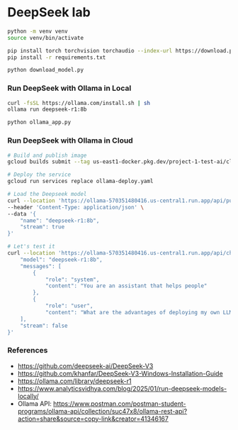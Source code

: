 # DeepSeek lab

```sh
python -m venv venv
source venv/bin/activate

pip install torch torchvision torchaudio --index-url https://download.pytorch.org/whl/cu118
pip install -r requirements.txt

python download_model.py
```


### Run DeepSeek with Ollama in Local
```sh
curl -fsSL https://ollama.com/install.sh | sh
ollama run deepseek-r1:8b

python ollama_app.py
```

### Run DeepSeek with Ollama in Cloud
```sh
# Build and publish image
gcloud builds submit --tag us-east1-docker.pkg.dev/project-1-test-ai/cloud-run-source-deploy/ollama --machine-type e2-highcpu-32

# Deploy the service
gcloud run services replace ollama-deploy.yaml

# Load the Deepseek model
curl --location 'https://ollama-570351480416.us-central1.run.app/api/pull' \
--header 'Content-Type: application/json' \
--data '{
    "name": "deepseek-r1:8b",
    "stream": true
}'

# Let's test it
curl --location 'https://ollama-570351480416.us-central1.run.app/api/chat' --header 'Content-Type: application/json' --data '{
    "model": "deepseek-r1:8b",
    "messages": [
        {
            "role": "system",
            "content": "You are an assistant that helps people"
        },
        {
            "role": "user",
            "content": "What are the advantages of deploying my own LLM?"                                                          }
    ],
    "stream": false
}'
```

### References
- https://github.com/deepseek-ai/DeepSeek-V3
- https://github.com/khanfar/DeepSeek-V3-Windows-Installation-Guide
- https://ollama.com/library/deepseek-r1
- https://www.analyticsvidhya.com/blog/2025/01/run-deepseek-models-locally/
- Ollama API: https://www.postman.com/postman-student-programs/ollama-api/collection/suc47x8/ollama-rest-api?action=share&source=copy-link&creator=41346167

